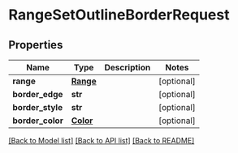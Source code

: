 # RangeSetOutlineBorderRequest

## Properties
Name | Type | Description | Notes
------------ | ------------- | ------------- | -------------
**range** | [**Range**](Range.md) |  | [optional] 
**border_edge** | **str** |  | [optional] 
**border_style** | **str** |  | [optional] 
**border_color** | [**Color**](Color.md) |  | [optional] 

[[Back to Model list]](../README.md#documentation-for-models) [[Back to API list]](../README.md#documentation-for-api-endpoints) [[Back to README]](../README.md)


